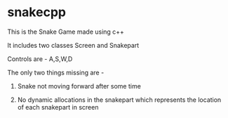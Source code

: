 # snakecpp
This is the Snake Game made using c++

It includes two classes Screen and Snakepart 

Controls are - A,S,W,D

The only two things missing are - 

1. Snake not moving forward after some time

2. No dynamic allocations in the snakepart which represents the location of each snakepart in screen
